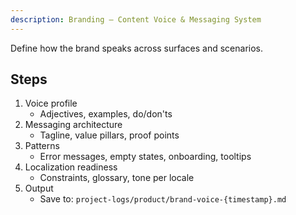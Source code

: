 ```yaml
---
description: Branding — Content Voice & Messaging System
---
```


Define how the brand speaks across surfaces and scenarios.

## Steps
1) Voice profile
   - Adjectives, examples, do/don'ts
2) Messaging architecture
   - Tagline, value pillars, proof points
3) Patterns
   - Error messages, empty states, onboarding, tooltips
4) Localization readiness
   - Constraints, glossary, tone per locale
5) Output
   - Save to: `project-logs/product/brand-voice-{timestamp}.md`
